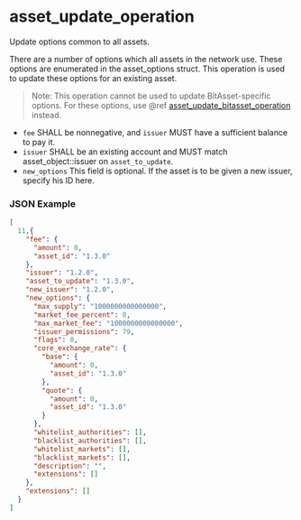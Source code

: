 # asset_update_operation

Update options common to all assets.

There are a number of options which all assets in the network use. These options are enumerated in the asset_options struct. This operation is used to update these options for an existing asset.

> Note: This operation cannot be used to update BitAsset-specific options. For these options, use @ref [asset_update_bitasset_operation](asset_update_bitasset_operation.md) instead.

- `fee` SHALL be nonnegative, and `issuer` MUST have a sufficient balance to pay it.
- `issuer` SHALL be an existing account and MUST match asset_object::issuer on `asset_to_update`.
- `new_options` This field is optional. If the asset is to be given a new issuer, specify his ID here.

### JSON Example

```json
[
  11,{
    "fee": {
      "amount": 0,
      "asset_id": "1.3.0"
    },
    "issuer": "1.2.0",
    "asset_to_update": "1.3.0",
    "new_issuer": "1.2.0",
    "new_options": {
      "max_supply": "1000000000000000",
      "market_fee_percent": 0,
      "max_market_fee": "1000000000000000",
      "issuer_permissions": 79,
      "flags": 0,
      "core_exchange_rate": {
        "base": {
          "amount": 0,
          "asset_id": "1.3.0"
        },
        "quote": {
          "amount": 0,
          "asset_id": "1.3.0"
        }
      },
      "whitelist_authorities": [],
      "blacklist_authorities": [],
      "whitelist_markets": [],
      "blacklist_markets": [],
      "description": "",
      "extensions": []
    },
    "extensions": []
  }
]
```